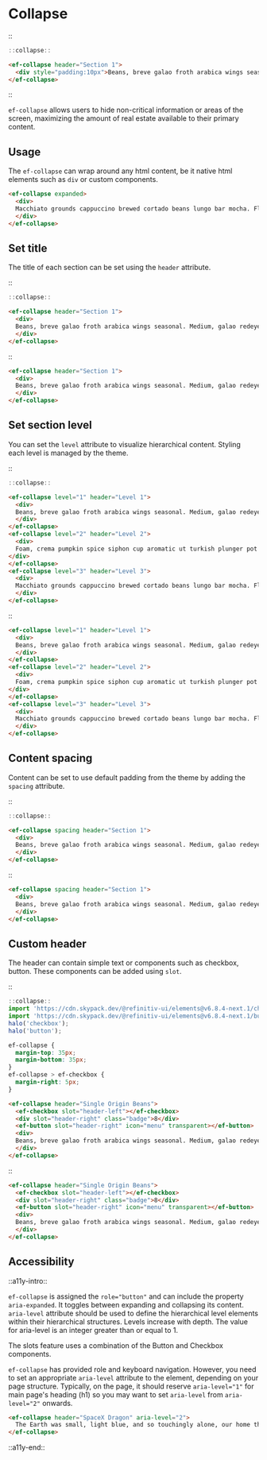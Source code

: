 <!--
type: page
title: Collapse
location: ./elements/collapse
layout: default
-->

# Collapse
::
```javascript
::collapse::
```
```html
<ef-collapse header="Section 1">
  <div style="padding:10px">Beans, breve galao froth arabica wings seasonal. Medium, galao redeye single origin brewed rich flavour as crema.</div>
</ef-collapse>
```
::

`ef-collapse` allows users to hide non-critical information or areas of the screen, maximizing the amount of real estate available to their primary content.

## Usage
The `ef-collapse` can wrap around any html content, be it native html elements such as `div` or custom components.

```html
<ef-collapse expanded>
  <div>
  Macchiato grounds cappuccino brewed cortado beans lungo bar mocha. Flavour, irish bar siphon foam siphon skinny est trifecta.
  </div>
</ef-collapse>
```

## Set title
The title of each section can be set using the `header` attribute.

::
```javascript
::collapse::
```
```html
<ef-collapse header="Section 1">
  <div>
  Beans, breve galao froth arabica wings seasonal. Medium, galao redeye single origin brewed rich flavour as crema.
  </div>
</ef-collapse>
```
::

```html
<ef-collapse header="Section 1">
  <div>
  Beans, breve galao froth arabica wings seasonal. Medium, galao redeye single origin brewed rich flavour as crema.
  </div>
</ef-collapse>
```

## Set section level
You can set the `level` attribute to visualize hierarchical content. Styling each level is managed by the theme.

::
```javascript
::collapse::
```
```html
<ef-collapse level="1" header="Level 1">
  <div>
  Beans, breve galao froth arabica wings seasonal. Medium, galao redeye single origin brewed rich flavour as crema.
  </div>
</ef-collapse>
<ef-collapse level="2" header="Level 2">
  <div>
  Foam, crema pumpkin spice siphon cup aromatic ut turkish plunger pot dark. That macchiato robusta sweet galao blue mountain to go trifecta fair trade.
</div>
</ef-collapse>
<ef-collapse level="3" header="Level 3">
  <div>
  Macchiato grounds cappuccino brewed cortado beans lungo bar mocha. Flavour, irish bar siphon foam siphon skinny est trifecta.
  </div>
</ef-collapse>
```
::

```html
<ef-collapse level="1" header="Level 1">
  <div>
  Beans, breve galao froth arabica wings seasonal. Medium, galao redeye single origin brewed rich flavour as crema.
  </div>
</ef-collapse>
<ef-collapse level="2" header="Level 2">
  <div>
  Foam, crema pumpkin spice siphon cup aromatic ut turkish plunger pot dark. That macchiato robusta sweet galao blue mountain to go trifecta fair trade.
</div>
</ef-collapse>
<ef-collapse level="3" header="Level 3">
  <div>
  Macchiato grounds cappuccino brewed cortado beans lungo bar mocha. Flavour, irish bar siphon foam siphon skinny est trifecta.
  </div>
</ef-collapse>
```

## Content spacing
Content can be set to use default padding from the theme by adding the `spacing` attribute.

::
```javascript
::collapse::
```
```html
<ef-collapse spacing header="Section 1">
  <div>
  Beans, breve galao froth arabica wings seasonal. Medium, galao redeye single origin brewed rich flavour as crema.
  </div>
</ef-collapse>
```
::

```html
<ef-collapse spacing header="Section 1">
  <div>
  Beans, breve galao froth arabica wings seasonal. Medium, galao redeye single origin brewed rich flavour as crema.
  </div>
</ef-collapse>
```

## Custom header
The header can contain simple text or components such as checkbox, button. These components can be added using `slot`.

::
```javascript
::collapse::
import 'https://cdn.skypack.dev/@refinitiv-ui/elements@v6.8.4-next.1/checkbox?min';
import 'https://cdn.skypack.dev/@refinitiv-ui/elements@v6.8.4-next.1/button?min';
halo('checkbox');
halo('button');
```
```css
ef-collapse {
  margin-top: 35px;
  margin-bottom: 35px;
}
ef-collapse > ef-checkbox {
  margin-right: 5px;
}
```
```html
<ef-collapse header="Single Origin Beans">
  <ef-checkbox slot="header-left"></ef-checkbox>
  <div slot="header-right" class="badge">8</div>
  <ef-button slot="header-right" icon="menu" transparent></ef-button>
  <div>
  Beans, breve galao froth arabica wings seasonal. Medium, galao redeye single origin brewed rich flavour as crema.
  </div>
</ef-collapse>
```
::

```html
<ef-collapse header="Single Origin Beans">
  <ef-checkbox slot="header-left"></ef-checkbox>
  <div slot="header-right" class="badge">8</div>
  <ef-button slot="header-right" icon="menu" transparent></ef-button>
  <div>
  Beans, breve galao froth arabica wings seasonal. Medium, galao redeye single origin brewed rich flavour as crema.
  </div>
</ef-collapse>
```

## Accessibility
::a11y-intro::

`ef-collapse` is assigned the `role="button"` and can include the property `aria-expanded`. It toggles between expanding and collapsing its content. `aria-level` attribute should be used to define the hierarchical level elements within their hierarchical structures. Levels increase with depth. The value for aria-level is an integer greater than or equal to 1.

The slots feature uses a combination of the Button and Checkbox components.  

`ef-collapse` has provided role and keyboard navigation. However, you need to set an appropriate `aria-level` attribute to the element, depending on your page structure. Typically, on the page, it should reserve `aria-level="1"` for main page's heading (h1) so you may want to set `aria-level` from `aria-level="2"` onwards.

```html
<ef-collapse header="SpaceX Dragon" aria-level="2">
  The Earth was small, light blue, and so touchingly alone, our home that must be defended like a holy relic. The Earth was absolutely round. I believe I never knew what the word round meant until I saw Earth from space.
</ef-collapse>
```

::a11y-end::
